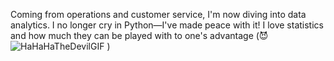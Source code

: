 Coming from operations and customer service, I'm now diving into data analytics. I no longer cry in Python—I've made peace with it! I love statistics and how much they can be played with to one's advantage (😈![HaHaHaTheDevilGIF](https://github.com/user-attachments/assets/5091fe04-364b-4a27-8a7c-2b15d9023f8e)
)
